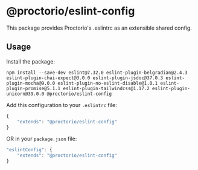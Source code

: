 # @proctorio/eslint-config

This package provides Proctorio's .eslintrc as an extensible shared config.

## Usage

Install the package:

```
npm install --save-dev eslint@7.32.0 eslint-plugin-belgradian@2.4.3 eslint-plugin-chai-expect@3.0.0 eslint-plugin-jsdoc@37.0.3 eslint-plugin-mocha@9.0.0 eslint-plugin-no-eslint-disable@1.0.1 eslint-plugin-promise@5.1.1 eslint-plugin-tailwindcss@1.17.2 eslint-plugin-unicorn@39.0.0 @proctorio/eslint-config
```

Add this configuration to your `.eslintrc` file:

```js
{
    "extends": "@proctorio/eslint-config"
}
```

OR in your `package.json` file:

```js
"eslintConfig": {
    "extends": "@proctorio/eslint-config"
}
```